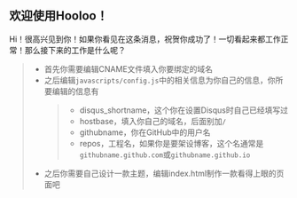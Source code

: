 ## 欢迎使用Hooloo！

Hi！很高兴见到你！如果你看见在这条消息，祝贺你成功了！一切看起来都工作正常！那么接下来的工作是什么呢？

> * 首先你需要编辑CNAME文件填入你要绑定的域名
> * 之后编辑`javascripts/config.js`中的相关信息为你自己的信息，你所要编辑的信息有
>   > * disqus_shortname，这个你在设置Disqus时自己已经填写过
>   > * hostbase，填入你自己的域名，后面别加`/`
>   > * githubname，你在GitHub中的用户名
>   > * repos，工程名，如果你是要架设博客，这个名通常是`githubname.github.com`或`githubname.github.io`
> * 之后你需要自己设计一款主题，编辑index.html制作一款看得上眼的页面吧
